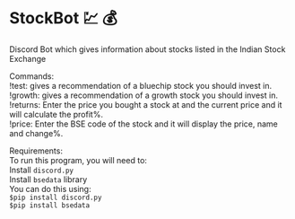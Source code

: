# StockBot :chart: 💰
Discord Bot which gives information about stocks listed in the Indian Stock Exchange
  
Commands:  
!test: gives a recommendation of a bluechip stock you should invest in.  
!growth: gives a recommendation of a growth stock you should invest in.  
!returns: Enter the price you bought a stock at and the current price and it will calculate the profit%.  
!price: Enter the BSE code of the stock and it will display the price, name and change%.  
  
Requirements:  
To run this program, you will need to:  
Install ```discord.py ```  
Install ```bsedata``` library  
You can do this using:  
```$pip install discord.py```  
```$pip install bsedata```
